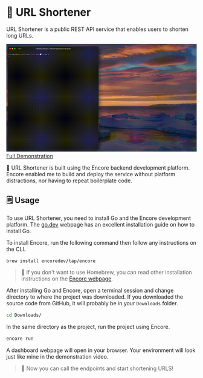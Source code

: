 # 🔗 URL Shortener
URL Shortener is a public REST API service that enables users to shorten long URLs.

![Video Demo](assets/URLShortenerDemo.gif)
[Full Demonstration](https://drive.google.com/file/d/1trZCTIr6j5KRPAh_4o9s6IIC3grucxw4/view?usp=sharing)

🔨 URL Shortener is built using the Encore backend development platform. Encore enabled me to build and deploy the service without platform distractions, nor having to repeat boilerplate code.

## 🗒️ Usage
To use URL Shortener, you need to install Go and the Encore development platform. The [go.dev](https://go.dev/doc/install) webpage has an excellent installation guide on how to install Go. 

To install Encore, run the following command then follow any instructions on the CLI.
```bash
brew install encoredev/tap/encore
```

> 🤔 If you don't want to use Homebrew, you can read other installation instructions on the [Encore webpage](https://encore.dev/).

After installing Go and Encore, open a terminal session and change directory to where the project was downloaded. If you downloaded the source code from GitHub, it will probably be in your `Downloads` folder.
```bash
cd Downloads/
```

In the same directory as the project, run the project using Encore.
```bash
encore run
```

A dashboard webpage will open in your browser. Your environment will look just like mine in the demonstration video. 

> 🥰 Now you can call the endpoints and start shortening URLS!
